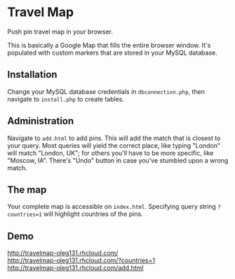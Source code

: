 # Travel Map
Push pin travel map in your browser.

This is basically a Google Map that fills the entire browser window. It's populated with custom markers that are stored in your MySQL database.

## Installation
Change your MySQL database credentials in `dbconnection.php`, then navigate to `install.php` to create tables.

## Administration
Navigate to `add.html` to add pins. This will add the match that is closest to your query. Most queries will yield the correct place, like typing "London" will match "London, UK"; for others you'll have to be more specific, like "Moscow, IA".
There's "Undo" button in case you've stumbled upon a wrong match.

## The map
Your complete map is accessible on `index.html`. Specifying query string `?countries=1` will highlight countries of the pins.

## Demo
http://travelmap-oleg131.rhcloud.com/  
http://travelmap-oleg131.rhcloud.com/?countries=1  
http://travelmap-oleg131.rhcloud.com/add.html